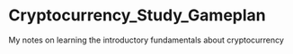 # Cryptocurrency_Study_Gameplan
My notes on learning the introductory fundamentals about cryptocurrency


